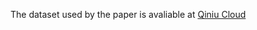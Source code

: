 The dataset used by the paper is avaliable at [Qiniu Cloud](http://restic.gwusun.top/papers/2025rignn/ri-gnn-dataset.zip)
 
